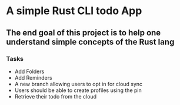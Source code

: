 # A simple Rust CLI todo App

## The end goal of this project is to help one understand simple concepts of the Rust lang

### Tasks

- Add Folders
- Add Reminders
- A new branch allowing users to opt in for cloud sync
- Users should be able to create profiles using the pin
- Retrieve their todo from the cloud
 